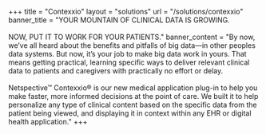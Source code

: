 +++
title = "Contexxio"
layout = "solutions" 
url = "/solutions/contexxio"
banner_title   = "YOUR MOUNTAIN OF CLINICAL DATA IS GROWING. <br><br>NOW, PUT IT TO WORK FOR YOUR PATIENTS."
banner_content = "By now, we’ve all heard about the benefits and pitfalls of big data—in other peoples data systems. But now, it’s your job to make big data work in yours. That means getting practical, learning specific ways to deliver relevant clinical data to patients and caregivers with practically no effort or delay.<br/><br/>Netspective™ Contexxio® is our new medical application plug-in to help you make faster, more informed decisions at the point of care. We built it to help personalize any type of clinical content based on the specific data from the patient being viewed, and displaying it in context within any EHR or digital health application."
+++